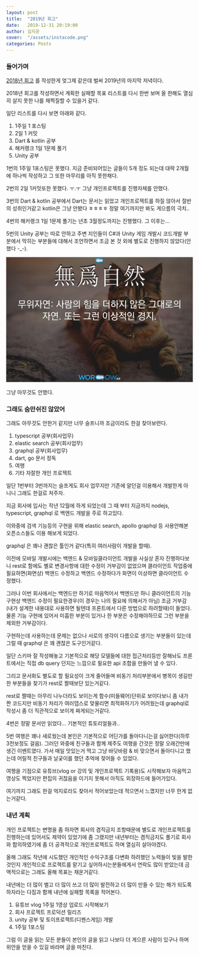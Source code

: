 ```yaml
---
layout: post
title:  "2019년 회고"
date:   2019-12-31 20:19:00
author: 김지운
cover:  "/assets/instacode.png"
categories: Posts
---
```


### 들어가며

[2018년 회고] 를 작성한게 엊그제 같은데 벌써 2019년의 마지막 저녁이다.

2018년 회고를 작성하면서 계획한 실패할 목표 리스트를 다시 한번 보며 올 한해도 열심히 살지 못한 나를 채찍질할 수 있을거 같다.

일단 리스트를 다시 보면 아래와 같다.

1. 1주일 1 포스팅
2. 2일 1 커밋
3. Dart & kotlin 공부
4. 해커랭크 1일 1문제 풀기
5. Unity 공부

1번의 1주일 1포스팅은 못했다. 지금 준비되어있는 글들이 5개 정도 되는데 대략 2개월에 하나씩 작성하고 그 또한 마무리를 아직 못한채다.

2번의 2일 1커밋또한 못했다. ㅜ.ㅜ 그냥 개인프로젝트를 진행자체를 안했다.

3번의 Dart & kotlin 공부에서 Dart는 문서는 읽었고 개인프로젝트를 하질 않아서 절반의 성취인거같고 kotlin은 그냥 안봤다 ㅎㅎㅎㅎ 정말 여기까지만 봐도 게으름의 극치..

4번의 해커랭크 1일 1문제 풀기는 년초 3월정도까지는 진행했다. 그 이후는...

5번의 Unity 공부는 따로 안하고 주변 지인들이 C#과 Unity 게임 개발시 코드개발 부분에서 막히는 부분들에 대해서 조언하면서 조금 본 것 외에 별도로 진행하지 않았다(안했다 -_-).

![Alt text](/assets/Posts/nowork.jpg)

그냥 아무것도 안했다.

### 그래도 숨만쉬진 않았어

그래도 아무것도 안한거 같지만 너무 슬프니까 조금이라도 한걸 찾아보련다.

1. typescript 공부(회사업무)
2. elastic search 공부(회사업무)
3. graphql 공부(회사업무)
4. dart, go 문서 정독
5. 여행
6. 기타 자잘한 개인 프로젝트

일단 1번부터 3번까지는 슬프게도 회사 업무지만 기존에 알던걸 이용해서 개발한게 아니니 그래도 한걸로 처주자.

지금 회사에 입사는 작년 12월에 하게 되었는데 그 때 부터 지금까지 nodejs, typescript, graphql 로 백엔드 개발을 주로 하고있다.

이와중에 검색 기능등의 구현을 위해 elastic search, apollo graphql 등 사용안해본 오픈소스들도 이용 해보게 되었다.

graphql 은 꽤나 괜찮은 툴인거 같다(특히 여러사람이 개발을 할때).

이전에 모바일 개발시에는 백엔드 & 모바일클라이언트 개발을 사실상 혼자 진행하다보니 rest로 함에도 별로 변경사항에 대한 수정이 거부감이 없었으며 클라이언트 작업중에 필요하면(화면상) 백엔드 수정하고 백엔드 수정하다가 화면이 이상하면 클라이언트 수정했다.

그러나 이번 회사에서는 백엔드만 하기로 마음먹어서 백엔드만 하니 클라이언트의 기능 구현상 백엔드 수정이 필요한경우(이 경우는 나의 필요에 의해서가 아님) 조금 거부감(내가 설계한 내용대로 사용하면 될텐데 프론트에서 다른 방법으로 하려할때)이 들었다. 물론 기능 구현에 있어서 미흡한 부분이 있거나 한 부분은 수정해야하므로 그런 부분을 제외한 거부감이다.

구현하는데 사용하는데 문제는 없으나 서로의 생각이 다름으로 생기는 부분들이 있는데 그럴 때 graphql 은 꽤 괜찮은 도구인거같다.

일단 스키마 잘 작성해놓고 기본적으로 해당 모델들에 대한 접근처리등만 잘해놔도 프론트에서는 직접 db query 던지는 느낌으로 필요한 api 조합을 만들어 낼 수 있다.

그리고 문서화도 별도로 할 필요성이 크게 줄어들며 비동기 처리부분에서 병목이 생길만한 부분들을 찾기가 rest로 짤때보단 있는거같다.

rest로 짤때는 아무리 나누더라도 보이는게 함수(미들웨어)단위로 보이다보니 좀 내가 짠 코드지만 비동기 처리가 여러뎁스로 맞물리면 최적화하기가 어려웠는데 graphql로 작성시 좀 더 직관적으로 보이게 짜게되는거같다.

4번은 정말 문서만 읽었다... 기본적인 튜토리얼들과..

5번 여행은 꽤나 새로웠는데 본인은 기본적으로 어딘가를 돌아다니는걸 싫어한다(하루 3천보정도 걸음). 그러던 와중에 친구들과 함께 제주도 여행을 간것은 정말 오래간만에 생긴 이벤트였다. 가서 매일 맛있는거 먹고 그냥 바닷바람 & 비 맞으면서 돌아다니고 했는데 어릴적 친구들과 날궂이를 했던 추억에 젖어들 수 있었다.

여행을 기점으로 유튜브(vlog or 강의 및 개인프로젝트 기록용)도 시작해보자 마음먹고 영상도 찍었지만 편집의 귀찮음을 이기지 못해서 아직도 외장하드에 들어가있다.

여기까지 그래도 한걸 억지로라도 찾아서 적어보았는데 적으면서 느꼈지만 너무 한게 없는거같다.

### 내년 계획

개인 프로젝트는 변명을 좀 하자면 회사의 겸직금지 조항때문에 별도로 개인프로젝트를 진행하는데 있어서도 제약이 있었기에 좀 그랬지만 내년부터는 겸직금지도 풀기로 회사와 합의하였기에 좀 더 공격적으로 개인프로젝트도 하며 열심히 살아야겠다.

올해 그래도 작년에 시도했던 개인적인 수익구조를 다변화 하려했던 노력들이 빛을 발한것인지 개인적으로 프로젝트를 맡기고 싶어하시는분들에게서 연락도 많이 받았는데 금액적으로는 그래도 올해 목표는 채운거같다.

내년에는 더 많이 벌고 더 많이 쓰고 더 많이 발전하고 더 많이 만들 수 있는 해가 되도록 하자라는 다짐과 함께 내년에 실패할 목록을 적어본다.

1. 유튜브 vlog 1주일 1영상 업로드 시작해보기
2. 회사 프로젝트 프로덕션 릴리즈
3. unity 공부 및 토이프로젝트(디펜스게임) 개발
4. 1주일 1포스팅

그럼 이 글을 읽는 모든 분들이 본인의 글을 읽고 나보다 더 게으른 사람이 있구나 하며 위안을 얻을 수 있길 바라며 글을 마친다.


[2018년 회고]:https://kishe89.github.io/posts/2018/12/31/retrospect.html